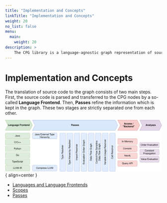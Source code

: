 ```yaml
---
title: "Implementation and Concepts"
linkTitle: "Implementation and Concepts"
weight: 20
no_list: false
menu:
  main:
    weight: 20
description: >
    The CPG library is a language-agnostic graph representation of source code.
---
```


# Implementation and Concepts

The translation of source code to the graph consists of two main steps. First,
the source code is parsed and transferred to the CPG nodes by a so-called
**Language Frontend**. Then, **Passes** refine the information which is kept in
the graph. These two stages are strictly separated one from each other.

![Overview of the CPG pipeline](../../assets/img/cpg-flow.png) 
{ align=center }


* [Languages and Language Frontends](./language)
* [Scopes](./scopes)
* [Passes](./passes)

